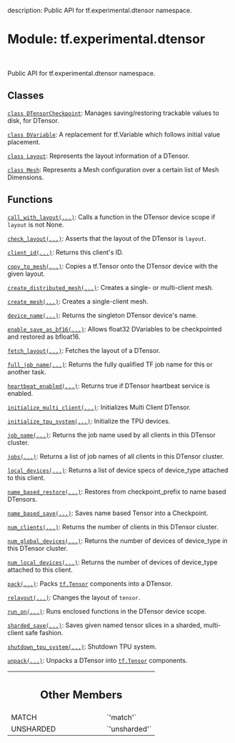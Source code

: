 description: Public API for tf.experimental.dtensor namespace.

<div itemscope itemtype="http://developers.google.com/ReferenceObject">
<meta itemprop="name" content="tf.experimental.dtensor" />
<meta itemprop="path" content="Stable" />
<meta itemprop="property" content="MATCH"/>
<meta itemprop="property" content="UNSHARDED"/>
</div>

# Module: tf.experimental.dtensor

<!-- Insert buttons and diff -->

<table class="tfo-notebook-buttons tfo-api nocontent" align="left">

</table>



Public API for tf.experimental.dtensor namespace.



## Classes

[`class DTensorCheckpoint`](../../tf/experimental/dtensor/DTensorCheckpoint.md): Manages saving/restoring trackable values to disk, for DTensor.

[`class DVariable`](../../tf/experimental/dtensor/DVariable.md): A replacement for tf.Variable which follows initial value placement.

[`class Layout`](../../tf/experimental/dtensor/Layout.md): Represents the layout information of a DTensor.

[`class Mesh`](../../tf/experimental/dtensor/Mesh.md): Represents a Mesh configuration over a certain list of Mesh Dimensions.

## Functions

[`call_with_layout(...)`](../../tf/experimental/dtensor/call_with_layout.md): Calls a function in the DTensor device scope if `layout` is not None.

[`check_layout(...)`](../../tf/experimental/dtensor/check_layout.md): Asserts that the layout of the DTensor is `layout`.

[`client_id(...)`](../../tf/experimental/dtensor/client_id.md): Returns this client's ID.

[`copy_to_mesh(...)`](../../tf/experimental/dtensor/copy_to_mesh.md): Copies a tf.Tensor onto the DTensor device with the given layout.

[`create_distributed_mesh(...)`](../../tf/experimental/dtensor/create_distributed_mesh.md): Creates a single- or multi-client mesh.

[`create_mesh(...)`](../../tf/experimental/dtensor/create_mesh.md): Creates a single-client mesh.

[`device_name(...)`](../../tf/experimental/dtensor/device_name.md): Returns the singleton DTensor device's name.

[`enable_save_as_bf16(...)`](../../tf/experimental/dtensor/enable_save_as_bf16.md): Allows float32 DVariables to be checkpointed and restored as bfloat16.

[`fetch_layout(...)`](../../tf/experimental/dtensor/fetch_layout.md): Fetches the layout of a DTensor.

[`full_job_name(...)`](../../tf/experimental/dtensor/full_job_name.md): Returns the fully qualified TF job name for this or another task.

[`heartbeat_enabled(...)`](../../tf/experimental/dtensor/heartbeat_enabled.md): Returns true if DTensor heartbeat service is enabled.

[`initialize_multi_client(...)`](../../tf/experimental/dtensor/initialize_multi_client.md): Initializes Multi Client DTensor.

[`initialize_tpu_system(...)`](../../tf/experimental/dtensor/initialize_tpu_system.md): Initialize the TPU devices.

[`job_name(...)`](../../tf/experimental/dtensor/job_name.md): Returns the job name used by all clients in this DTensor cluster.

[`jobs(...)`](../../tf/experimental/dtensor/jobs.md): Returns a list of job names of all clients in this DTensor cluster.

[`local_devices(...)`](../../tf/experimental/dtensor/local_devices.md): Returns a list of device specs of device_type attached to this client.

[`name_based_restore(...)`](../../tf/experimental/dtensor/name_based_restore.md): Restores from checkpoint_prefix to name based DTensors.

[`name_based_save(...)`](../../tf/experimental/dtensor/name_based_save.md): Saves name based Tensor into a Checkpoint.

[`num_clients(...)`](../../tf/experimental/dtensor/num_clients.md): Returns the number of clients in this DTensor cluster.

[`num_global_devices(...)`](../../tf/experimental/dtensor/num_global_devices.md): Returns the number of devices of device_type in this DTensor cluster.

[`num_local_devices(...)`](../../tf/experimental/dtensor/num_local_devices.md): Returns the number of devices of device_type attached to this client.

[`pack(...)`](../../tf/experimental/dtensor/pack.md): Packs <a href="../../tf/Tensor.md"><code>tf.Tensor</code></a> components into a DTensor.

[`relayout(...)`](../../tf/experimental/dtensor/relayout.md): Changes the layout of `tensor`.

[`run_on(...)`](../../tf/experimental/dtensor/run_on.md): Runs enclosed functions in the DTensor device scope.

[`sharded_save(...)`](../../tf/experimental/dtensor/sharded_save.md): Saves given named tensor slices in a sharded, multi-client safe fashion.

[`shutdown_tpu_system(...)`](../../tf/experimental/dtensor/shutdown_tpu_system.md): Shutdown TPU system.

[`unpack(...)`](../../tf/experimental/dtensor/unpack.md): Unpacks a DTensor into <a href="../../tf/Tensor.md"><code>tf.Tensor</code></a> components.



<!-- Tabular view -->
 <table class="responsive fixed orange">
<colgroup><col width="214px"><col></colgroup>
<tr><th colspan="2"><h2 class="add-link">Other Members</h2></th></tr>

<tr>
<td>
MATCH<a id="MATCH"></a>
</td>
<td>
`'match'`
</td>
</tr><tr>
<td>
UNSHARDED<a id="UNSHARDED"></a>
</td>
<td>
`'unsharded'`
</td>
</tr>
</table>

